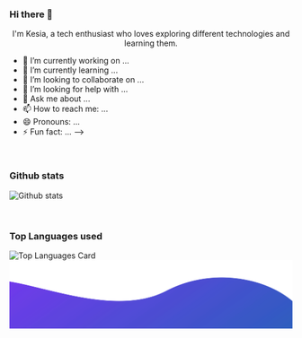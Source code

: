 ### Hi there 👋
<p align="center"> I'm Kesia, a tech enthusiast who loves exploring different technologies and learning them. </p>

- 🔭 I’m currently working on ...
- 🌱 I’m currently learning ...
- 👯 I’m looking to collaborate on ...
- 🤔 I’m looking for help with ...
- 💬 Ask me about ...
- 📫 How to reach me: ...
- 😄 Pronouns: ...
- ⚡ Fun fact: ...
-->


<br>
<h3> Github stats </h3>

![Github stats](https://github-readme-stats.vercel.app/api?username=kesiajo&theme=jolly&show_icons=true&count_private=true)

<br>
<h3> Top Languages used </h3>

![Top Languages Card](https://github-readme-stats.vercel.app/api/top-langs/?username=kesiajo&theme=radical)
![alt text](./images/bottom.svg)
